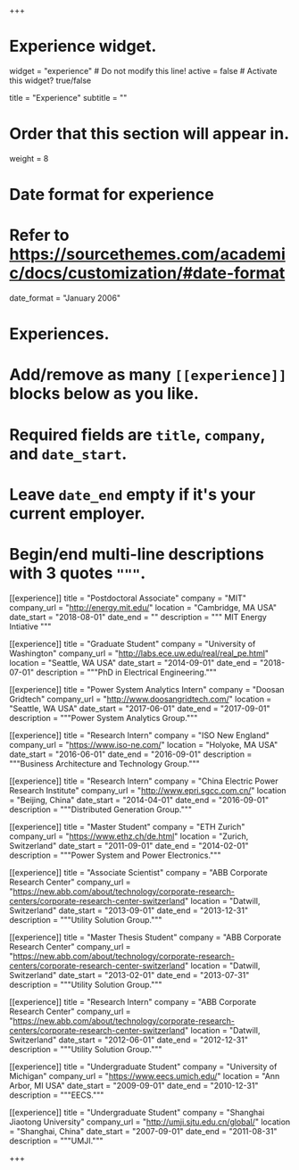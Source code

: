 +++
# Experience widget.
widget = "experience"  # Do not modify this line!
active = false  # Activate this widget? true/false

title = "Experience"
subtitle = ""

# Order that this section will appear in.
weight = 8

# Date format for experience
#   Refer to https://sourcethemes.com/academic/docs/customization/#date-format
date_format = "January 2006"

# Experiences.
#   Add/remove as many `[[experience]]` blocks below as you like.
#   Required fields are `title`, `company`, and `date_start`.
#   Leave `date_end` empty if it's your current employer.
#   Begin/end multi-line descriptions with 3 quotes `"""`.
[[experience]]
  title = "Postdoctoral Associate"
  company = "MIT"
  company_url = "http://energy.mit.edu/"
  location = "Cambridge, MA USA"
  date_start = "2018-08-01"
  date_end = ""
  description = """
  MIT Energy Intiative
  """

[[experience]]
  title = "Graduate Student"
  company = "University of Washington"
  company_url = "http://labs.ece.uw.edu/real/real_pe.html"
  location = "Seattle, WA USA"
  date_start = "2014-09-01"
  date_end = "2018-07-01"
  description = """PhD in Electrical Engineering."""
  
[[experience]]
  title = "Power System Analytics Intern"
  company = "Doosan Gridtech"
  company_url = "http://www.doosangridtech.com/"
  location = "Seattle, WA USA"
  date_start = "2017-06-01"
  date_end = "2017-09-01"
  description = """Power System Analytics Group."""
  
[[experience]]
  title = "Research Intern"
  company = "ISO New England"
  company_url = "https://www.iso-ne.com/"
  location = "Holyoke, MA USA"
  date_start = "2016-06-01"
  date_end = "2016-09-01"
  description = """Business Architecture and Technology Group."""
  
[[experience]]
  title = "Research Intern"
  company = "China Electric Power Research Institute"
  company_url = "http://www.epri.sgcc.com.cn/"
  location = "Beijing, China"
  date_start = "2014-04-01"
  date_end = "2016-09-01"
  description = """Distributed Generation Group."""
  
[[experience]]
  title = "Master Student"
  company = "ETH Zurich"
  company_url = "https://www.ethz.ch/de.html"
  location = "Zurich, Switzerland"
  date_start = "2011-09-01"
  date_end = "2014-02-01"
  description = """Power System and Power Electronics."""

[[experience]]
  title = "Associate Scientist"
  company = "ABB Corporate Research Center"
  company_url = "https://new.abb.com/about/technology/corporate-research-centers/corporate-research-center-switzerland"
  location = "Datwill, Switzerland"
  date_start = "2013-09-01"
  date_end = "2013-12-31"
  description = """Utility Solution Group."""

[[experience]]
  title = "Master Thesis Student"
  company = "ABB Corporate Research Center"
  company_url = "https://new.abb.com/about/technology/corporate-research-centers/corporate-research-center-switzerland"
  location = "Datwill, Switzerland"
  date_start = "2013-02-01"
  date_end = "2013-07-31"
  description = """Utility Solution Group."""

[[experience]]
  title = "Research Intern"
  company = "ABB Corporate Research Center"
  company_url = "https://new.abb.com/about/technology/corporate-research-centers/corporate-research-center-switzerland"
  location = "Datwill, Switzerland"
  date_start = "2012-06-01"
  date_end = "2012-12-31"
  description = """Utility Solution Group."""

[[experience]]
  title = "Undergraduate Student"
  company = "University of Michigan"
  company_url = "https://www.eecs.umich.edu/"
  location = "Ann Arbor, MI USA"
  date_start = "2009-09-01"
  date_end = "2010-12-31"
  description = """EECS."""

[[experience]]
  title = "Undergraduate Student"
  company = "Shanghai Jiaotong University"
  company_url = "http://umji.sjtu.edu.cn/global/"
  location = "Shanghai, China"
  date_start = "2007-09-01"
  date_end = "2011-08-31"
  description = """UMJI."""

+++
